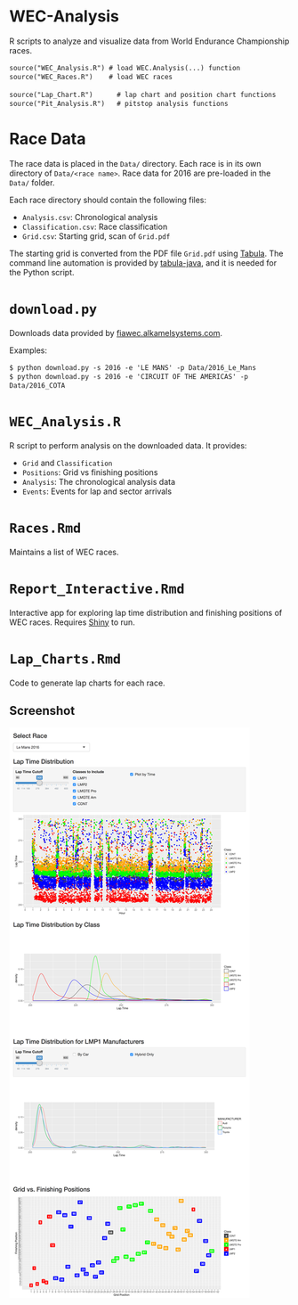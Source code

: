 WEC-Analysis
============

R scripts to analyze and visualize data from World Endurance Championship races.

```
source("WEC_Analysis.R") # load WEC.Analysis(...) function
source("WEC_Races.R")    # load WEC races

source("Lap_Chart.R")      # lap chart and position chart functions
source("Pit_Analysis.R")   # pitstop analysis functions
```

# Race Data

The race data is placed in the `Data/` directory. Each race is in its own directory of `Data/<race name>`.
Race data for 2016 are pre-loaded in the `Data/` folder.

Each race directory should contain the following files:
 - `Analysis.csv`: Chronological analysis
 - `Classification.csv`: Race classification
 - `Grid.csv`: Starting grid, scan of `Grid.pdf`

The starting grid is converted from the PDF file `Grid.pdf` using [Tabula](http://tabula.technology).
The command line automation is provided by [tabula-java](https://github.com/tabulapdf/tabula-java), and it is needed for the Python script.

# `download.py`
Downloads data provided by [fiawec.alkamelsystems.com](http://fiawec.alkamelsystems.com).

Examples:

```
$ python download.py -s 2016 -e 'LE MANS' -p Data/2016_Le_Mans
$ python download.py -s 2016 -e 'CIRCUIT OF THE AMERICAS' -p Data/2016_COTA
```

# `WEC_Analysis.R`
R script to perform analysis on the downloaded data. It provides:

 - `Grid` and `Classification`
 - `Positions`: Grid vs finishing positions
 - `Analysis`: The chronological analysis data
 - `Events`: Events for lap and sector arrivals

# `Races.Rmd`
Maintains a list of WEC races.

# `Report_Interactive.Rmd`
Interactive app for exploring lap time distribution and finishing positions of WEC races.
Requires [Shiny](http://shiny.rstudio.com) to run.

# `Lap_Charts.Rmd`
Code to generate lap charts for each race.

## Screenshot
![](screenshot.png)
